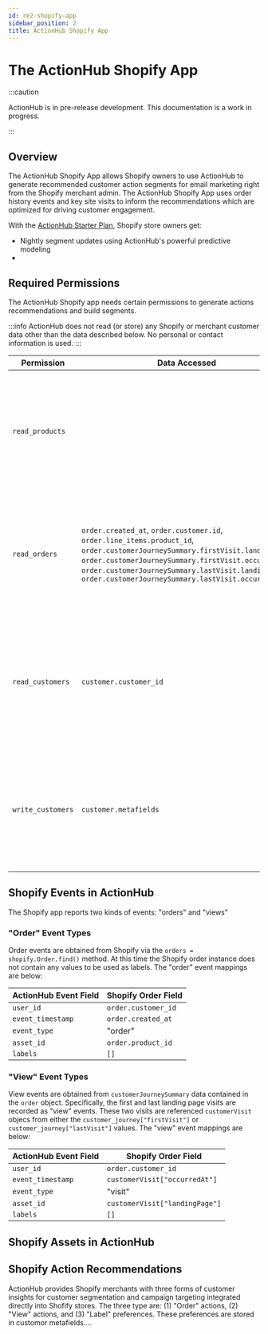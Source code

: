 ```yaml
---
id: re2-shopify-app
sidebar_position: 2
title: ActionHub Shopify App
---
```


# The ActionHub Shopify App

:::caution

ActionHub is in pre-release development. This documentation is a work in progress.

:::


## Overview

The ActionHub Shopify App allows Shopify owners to use ActionHub to generate recommended customer action segments for email marketing right from the Shopify merchant admin. The ActionHub Shopify App uses order history events and key site visits to inform the recommendations which are optimized for driving customer engagement.

With the [ActionHub Starter Plan](/pricing), Shopify store owners get:
* Nightly segment updates using ActionHub's powerful predictive modeling
* 


## Required Permissions

The ActionHub Shopify app needs certain permissions to generate actions recommendations and build segments.

:::info 
ActionHub does not read (or store) any Shopify or merchant customer data other than the data described below. No personal or contact information is used.
:::


| Permission    | Data Accessed | Purpose   |
| ---           | ---           | ---       |
| `read_products` | | Products are a form of "assets" in ActionHub events. Reading products allows ActionHub to maintain assets references and asset labels used in the recommendation models. |
| `read_orders` | `order.created_at`, `order.customer.id`,  `order.line_items.product_id`, `order.customerJourneySummary.firstVisit.landingPage`, `order.customerJourneySummary.firstVisit.occurredAt`,  `order.customerJourneySummary.lastVisit.landingPage`, `order.customerJourneySummary.lastVisit.occurredAt` | Orders and csustomer visits and event types in RE2. Reading orders and customer visists allows ActionHub to build event histories used in the recommendation models. |
| `read_customers` |  `customer.customer_id` | ActionHub creates customer metafields with action recommendations and segment identifiers. (Reading customers is required before ActionHub can update these fields.) |
| `write_customers` | `customer.metafields` | ActionHub creates customer metafields with action recommendations and segment identifiers. Custoer metafields are limited in scope to the app that creates them. |


## Shopify Events in ActionHub

The Shopify app reports two kinds of events: "orders" and "views"

### "Order" Event Types

Order events are obtained from Shopify via the `orders = shopify.Order.find()` method.
At this time the Shopify order instance does not contain any values to be used as labels. 
The "order" event mappings are below:

| ActionHub Event Field | Shopify Order Field |
| --- | --- |
| `user_id` | `order.customer_id` |
| `event_timestamp` | `order.created_at` |
| `event_type` | "order" |
| `asset_id` | `order.product_id` |
| `labels` | `[]` |


### "View" Event Types

View events are obtained from `customerJourneySummary` data contained in the `order` object.
Specifically, the first and last landing page visits are recorded as "view" events.
These two visits are referenced `customerVisit` objecs from either the `customer_journey["firstVisit"]` or
`customer_journey["lastVisit"]` values. The "view" event mappings are below:

| ActionHub Event Field | Shopify Order Field |
| --- | --- |
| `user_id` | `order.customer_id` |
| `event_timestamp` |  `customerVisit["occurredAt"]` |
| `event_type` | "visit" |
| `asset_id` | `customerVisit["landingPage"]` |
| `labels` | `[]` |


## Shopify Assets in ActionHub

## Shopify Action Recommendations

ActionHub provides Shopify merchants with three forms of customer insights for customer segmentation and campaign targeting integrated directly into Shofify stores. The three type are: (1) "Order" actions, (2) "View" actions, and (3) "Label" preferences.  These preferences are stored in customor metafields....

